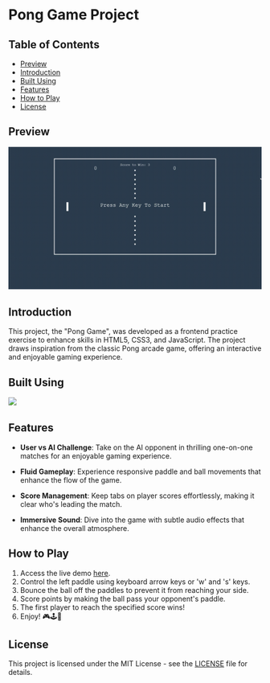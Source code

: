 # Pong Game Project

## Table of Contents

- [Preview](#preview)
- [Introduction](#introduction)
- [Built Using](#built-using)
- [Features](#features)
- [How to Play](#how-to-play)
- [License](#license)

## Preview

![Pong Game Preview](./gif/pong-game-preview.gif)

## Introduction

This project, the "Pong Game", was developed as a frontend practice exercise to enhance skills in HTML5, CSS3, and JavaScript. The project draws inspiration from the classic Pong arcade game, offering an interactive and enjoyable gaming experience.

## Built Using

[![](https://skillicons.dev/icons?i=html,css,javascript)](https://skillicons.dev)

## Features

- **User vs AI Challenge**: Take on the AI opponent in thrilling one-on-one matches for an enjoyable gaming experience.

- **Fluid Gameplay**: Experience responsive paddle and ball movements that enhance the flow of the game.

- **Score Management**: Keep tabs on player scores effortlessly, making it clear who's leading the match.

- **Immersive Sound**: Dive into the game with subtle audio effects that enhance the overall atmosphere.

## How to Play

1. Access the live demo [here](https://maorbezalel.github.io/pong-game/).
2. Control the left paddle using keyboard arrow keys or 'w' and 's' keys.
3. Bounce the ball off the paddles to prevent it from reaching your side.
4. Score points by making the ball pass your opponent's paddle.
5. The first player to reach the specified score wins!
6. Enjoy! 🎮🕹️🚀

## License

This project is licensed under the MIT License - see the [LICENSE](LICENSE) file for details.
